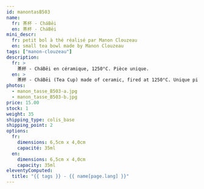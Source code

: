```yaml
---
id: manontasB503
name:
  fr: 茶杯 - CháBēi
  en: 茶杯 - CháBēi
mini_descr:
  fr: petit bol à thé réalisé par Manon Clouzeau
  en: small tea bowl made by Manon Clouzeau
tags: ["manon-clouzeau"]
description:
  fr: >
    茶杯 - CháBēi en céramique, 1250°C. Pièce unique.
  en: >
    茶杯 - CháBēi (Tea Cup) made of ceramic, fired at 1250°C. Unique piece.
photos:
  - manon_tasse_B503-a.jpg
  - manon_tasse_B503-b.jpg
price: 15.00
stock: 1
weight: 35
shipping_type: colis_base
shipping_point: 2
options:
  fr:
    dimensions: 6,5cm x 4,0cm
    capacité: 35ml
  en:
    dimensions: 6,5cm x 4,0cm
    capacity: 35ml
eleventyComputed:
  title: "{{ tags }} - {{ name[page.lang] }}"
---
```

